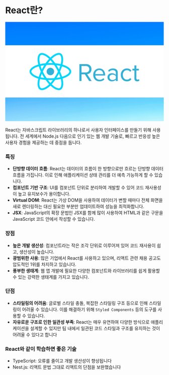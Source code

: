 # React란?

![react](/react/react/react.png)

React는 자바스크립트 라이브러리의 하나로서 사용자 인터페이스를 만들기 위해 사용됩니다. 전 세계에서 Node.js 다음으로 인기 있는 웹 개발 기술로, 빠르고 반응성 높은 사용자 경험을 제공하는 데 중점을 둡니다.

### 특징

- **단방향 데이터 흐름**: React는 데이터의 흐름이 한 방향으로만 흐르는 단방향 데이터 흐름을 가집니다. 이로 인해 애플리케이션 상태 관리를 더 예측 가능하게 할 수 있습니다.
- **컴포넌트 기반 구조**: UI를 컴포넌트 단위로 분리하여 개발할 수 있어 코드 재사용성이 높고 유지보수가 용이합니다.
- **Virtual DOM**: React는 가상 DOM을 사용하여 데이터가 변할 때마다 전체 화면을 새로 렌더링하는 대신 필요한 부분만 업데이트하여 성능을 최적화합니다.
- **JSX**: JavaScript의 확장 문법인 JSX를 함께 많이 사용하여 HTML과 같은 구문을 JavaScript 코드 안에서 작성할 수 있습니다.

### 장점

- **높은 개발 생산성**: 컴포넌트라는 작은 조각 단위로 이루어져 있어 코드 재사용이 쉽고, 생산성이 높습니다.
- **광범위한 사용**: 많은 기업에서 React를 사용하고 있으며, 리액트 관련 채용 공고도 압도적인 1위를 차지하고 있습니다.
- **풍부한 생태계**: 웹 앱 개발에 필요한 다양한 컴포넌트와 라이브러리를 쉽게 활용할 수 있는 강력한 생태계를 가지고 있습니다.

### 단점

- **스타일링의 어려움**: 글로벌 스타일 충돌, 복잡한 스타일링 구조 등으로 인해 스타일링이 어려울 수 있습니다. 이를 해결하기 위해 `Styled Components` 등의 도구를 사용할 수 있습니다.
- **자유로운 구조로 인한 일관성 부족**: React는 매우 유연하여 다양한 방식으로 애플리케이션을 설계할 수 있지만 팀 내에서 일관된 코드 스타일과 구조를 유지하는 것이 어려울 수 있다고 합니다

### React와 같이 학습하면 좋은 기술

- TypeScript: 오류를 줄이고 개발 생산성이 향상됩니다
- Nest.js: 리액트 문법 그대로 리액트의 단점을 보완했습니다
